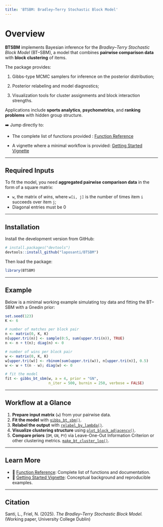 ```yaml
---
title: 'BTSBM: Bradley–Terry Stochastic Block Model'
---
```


# Overview

**BTSBM** implements Bayesian inference for the *Bradley–Terry Stochastic Block Model* (BT–SBM), a model that combines **pairwise comparison data** with **block clustering** of items.

The package provides:

1) Gibbs-type MCMC samplers for inference on the posterior distribution;

2) Posterior relabeling and model diagnostics;

3) Visualization tools for cluster assignments and block interaction strengths.

Applications include **sports analytics**, **psychometrics**, and **ranking problems** with hidden group structure.

➡️ Jump directly to:


- The complete list of functions provided : [Function Reference](https://laposanti.github.io/BTSBM/reference/index.html)

- A vignette where a minimal workflow is provided: [Getting Started Vignette](https://laposanti.github.io/BTSBM/articles/getting-started.html)

---

## Required Inputs

To fit the model, you need **aggregated pairwise comparison data** in the form of a square matrix:

- `w`, the  matrix of *wins*, where `w[i, j]` is the number of times item `i` succeeds over item `j`; 
- Diagonal entries must be 0

---

## Installation

Install the development version from GitHub:

```r
# install.packages("devtools")
devtools::install_github("laposanti/BTSBM")
````

Then load the package:

```r
library(BTSBM)
```

---

## Example

Below is a minimal working example simulating toy data and fitting the BT–SBM with a Gnedin prior:

```r
set.seed(123)
K <- 6

# number of matches per block pair
n <- matrix(0, K, K)
n[upper.tri(n)] <- sample(0:5, sum(upper.tri(n)), TRUE)
n <- n + t(n); diag(n) <- 0

# number of wins per block pair
w <- matrix(0, K, K)
w[upper.tri(w)] <- rbinom(sum(upper.tri(w)), n[upper.tri(n)], 0.5)
w <- w + t(n - w); diag(w) <- 0

# fit the model
fit <- gibbs_bt_sbm(w, a = 4, prior = "GN",
                    n_iter = 500, burnin = 250, verbose = FALSE)
```

---

## Workflow at a Glance

1. **Prepare input matrix** (`w`) from your pairwise data.
2. **Fit the model** with [`gibbs_bt_sbm()`](https://laposanti.github.io/BTSBM/reference/gibbs_bt_sbm.html).
3. **Relabel the output** with [`relabel_by_lambda()`](https://laposanti.github.io/BTSBM/reference/relabel_by_lambda.html).
3. **Visualize clustering structure** using [`plot_block_adjacency()`](https://laposanti.github.io/BTSBM/reference/plot_block_adjacency.html).
4. **Compare priors** (`DM`, `GN`, `PY`) via Leave-One-Out Information Criterion or other clustering metrics. [`make_bt_cluster_loo()`](https://laposanti.github.io/BTSBM/reference/make_bt_cluster_loo.html).

---

## Learn More

* 📘 [Function Reference](https://laposanti.github.io/BTSBM/reference/index.html): Complete list of functions and documentation.
* 📄 [Getting Started Vignette](https://laposanti.github.io/BTSBM/articles/btsbm.html): Conceptual background and reproducible examples.

---

## Citation

Santi, L., Friel, N. (2025). *The Bradley–Terry Stochastic Block Model.*
(Working paper, University College Dublin)

